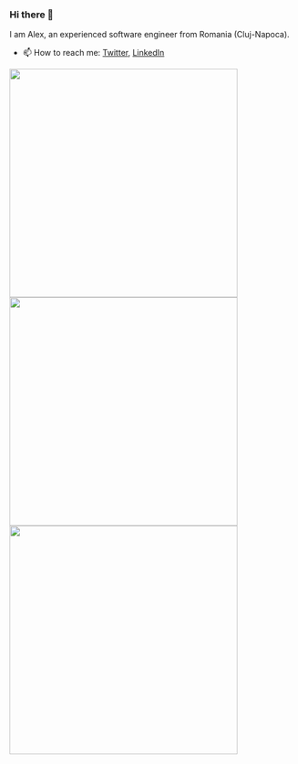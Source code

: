 ### Hi there 👋

<!--
**alexo/alexo** is a ✨ _special_ ✨ repository because its `README.md` (this file) appears on your GitHub profile.

Here are some ideas to get you started:

- 🔭 I’m currently working on ...
- 🌱 I’m currently learning ...
- 👯 I’m looking to collaborate on ...
- 🤔 I’m looking for help with ...
- 💬 Ask me about ...
- 📫 How to reach me: ...
- 😄 Pronouns: ...
- ⚡ Fun fact: ...
-->
I am Alex, an experienced software engineer from Romania (Cluj-Napoca). 

- 📫 How to reach me: [Twitter](https://twitter.com/alexobjelean), [LinkedIn](https://www.linkedin.com/in/alexobjelean/)
<img width=400 src='https://github-readme-stats-rho-beige-43.vercel.app/api?username=alexo&theme=vue-dark&show_icons=true&hide_border=true&count_private=true' />
<img width=400 src='https://github-readme-streak-stats.herokuapp.com/?user=alexo&theme=vue-dark&hide_border=true' />
<img width=400 src='https://github-readme-stats-rho-beige-43.vercel.app/api/top-langs/?username=alexo&theme=vue-dark&show_icons=true&hide_border=true&layout=compact' />
